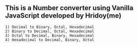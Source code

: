 ## This is a Number converter using Vanilla JavaScript developed by Hridoy(me)

    1) Decimal to Binary, Octal, Hexadecimal
    2) Binary to Decimal, Octal, Hexadecimal
    3) Octal to Decimal, Binary, Hexadecimal
    4) Hexadecimal to Decimal, Binary, Octal
